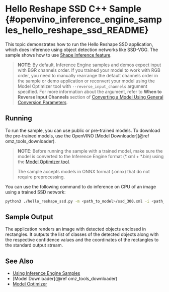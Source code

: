 # Hello Reshape SSD C++ Sample {#openvino_inference_engine_samples_hello_reshape_ssd_README}

This topic demonstrates how to run the Hello Reshape SSD application, which does inference using object detection
networks like SSD-VGG. The sample shows how to use [Shape Inference feature](../../../docs/IE_DG/ShapeInference.md).

> **NOTE**: By default, Inference Engine samples and demos expect input with BGR channels order. If you trained your model to work with RGB order, you need to manually rearrange the default channels order in the sample or demo application or reconvert your model using the Model Optimizer tool with `--reverse_input_channels` argument specified. For more information about the argument, refer to **When to Reverse Input Channels** section of [Converting a Model Using General Conversion Parameters](../../../docs/MO_DG/prepare_model/convert_model/Converting_Model_General.md).

## Running

To run the sample, you can use public or pre-trained models. To download the pre-trained models, use the OpenVINO [Model Downloader](@ref omz_tools_downloader).

> **NOTE**: Before running the sample with a trained model, make sure the model is converted to the Inference Engine format (\*.xml + \*.bin) using the [Model Optimizer tool](../../../docs/MO_DG/Deep_Learning_Model_Optimizer_DevGuide.md).
>
> The sample accepts models in ONNX format (.onnx) that do not require preprocessing.

You can use the following command to do inference on CPU of an image using a trained SSD network:
```sh
python3 ./hello_reshape_ssd.py -m <path_to_model>/ssd_300.xml -i <path_to_image>/500x500.bmp -d CPU
```

## Sample Output

The application renders an image with detected objects enclosed in rectangles. It outputs the list of classes
of the detected objects along with the respective confidence values and the coordinates of the
rectangles to the standard output stream.

## See Also
* [Using Inference Engine Samples](../../../docs/IE_DG/Samples_Overview.md)
* [Model Downloader](@ref omz_tools_downloader)
* [Model Optimizer](../../../docs/MO_DG/Deep_Learning_Model_Optimizer_DevGuide.md)
